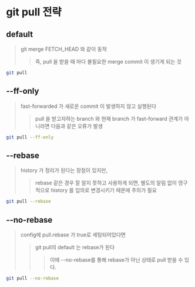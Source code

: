 # git pull 전략

## default

> git merge FETCH_HEAD 와 같이 동작
>
> > 즉, pull 을 받을 때 마다 불필요한 merge commit 이 생기게 되는 것

```sh
git pull
```

## --ff-only

> fast-forwarded 가 새로운 commit 이 발생하지 않고 실행된다
>
> > pull 을 받고자하는 branch 와 현재 branch 가 fast-forward 관계가 아니라면 다음과 같은 오류가 발생

```sh
git pull --ff-only
```

## --rebase

> history 가 정리가 된다는 장점이 있지만,
>
> > rebase 같은 경우 잘 알지 못하고 사용하게 되면, 별도의 알림 없이 영구적으로 history 를 임의로 변경시키기 때문에 주의가 필요

```sh
git pull --rebase
```

## --no-rebase

> config에 pull.rebase 가 true로 세팅되어있다면
>
> > git pull의 default 는 rebase가 된다
> >
> > > 이때 --no-rebase를 통해 rebase가 아닌 상태로 pull 받을 수 있다.

```sh
git pull --no-rebase
```
